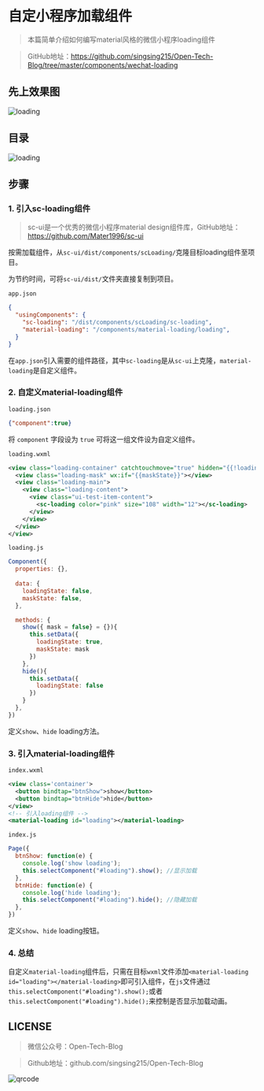 # 自定小程序加载组件

> 本篇简单介绍如何编写material风格的微信小程序loading组件

> GitHub地址：https://github.com/singsing215/Open-Tech-Blog/tree/master/components/wechat-loading

## 先上效果图

![loading](https://m.qpic.cn/psc?/V537Qnpi0OXnJm2Konin077jks4Tpksf/TmEUgtj9EK6.7V8ajmQrEL2TulMxzUUBoV6alxzbTxTpzWKLcLYZyqLXx6BrmdZvvQHQx6OHPD34oucxNnmWAw4761GDxBIM3eAqKcq9sk4!/b&bo=lQHXAgAAAAACF3I!&rf=viewer_4)

## 目录

![loading](https://m.qpic.cn/psc?/V537Qnpi0OXnJm2Konin077jks4Tpksf/bqQfVz5yrrGYSXMvKr.cqf2u5Vt3mApfCVgGXNtOvMWTfxLEIi2Nat95MC93qee8ygUSs5Vz6SOjLQsaYsViCRMVQ9mAUlDRuvVenDdauPw!/b&bo=rgBPAQAAAAADB8I!&rf=viewer_4)

## 步骤

### 1. 引入sc-loading组件

> sc-ui是一个优秀的微信小程序material design组件库，GitHub地址：https://github.com/Mater1996/sc-ui

按需加载组件，从`sc-ui/dist/components/scLoading/`克隆目标loading组件至项目。

为节约时间，可将`sc-ui/dist/`文件夹直接复制到项目。

`app.json`

```json
{
  "usingComponents": {
    "sc-loading": "/dist/components/scLoading/sc-loading",
    "material-loading": "/components/material-loading/loading",
  }
}
```

在`app.json`引入需要的组件路径，其中`sc-loading`是从`sc-ui`上克隆，`material-loading`是自定义组件。

### 2. 自定义material-loading组件

`loading.json`

```json
{"component":true}
```
将 `component` 字段设为 `true` 可将这一组文件设为自定义组件。

`loading.wxml`

```xml
<view class="loading-container" catchtouchmove="true" hidden="{{!loadingState}}">
  <view class="loading-mask" wx:if="{{maskState}}"></view>
  <view class="loading-main">
    <view class="loading-content">
      <view class="ui-test-item-content">
        <sc-loading color="pink" size="108" width="12"></sc-loading>
      </view>
    </view>
  </view>
</view>
```

`loading.js`

```javascript
Component({
  properties: {},
  
  data: {
    loadingState: false,
    maskState: false,
  },

  methods: {
    show({ mask = false} = {}){
      this.setData({
        loadingState: true,
        maskState: mask
      })
    },
    hide(){
      this.setData({
        loadingState: false
      })
    }
  },
})
```
定义`show`、`hide` loading方法。


### 3. 引入material-loading组件

`index.wxml`

```xml
<view class='container'>
  <button bindtap="btnShow">show</button>
  <button bindtap="btnHide">hide</button>
</view>
<!-- 引入loading组件 -->
<material-loading id="loading"></material-loading>
```

`index.js`

```javascript
Page({
  btnShow: function(e) {
    console.log('show loading');
    this.selectComponent("#loading").show(); //显示加载
  },
  btnHide: function(e) {
    console.log('hide loading');
    this.selectComponent("#loading").hide(); //隐藏加载
  },
})
```
定义`show`、`hide` loading按钮。

### 4. 总结

自定义`material-loading`组件后，只需在目标`wxml`文件添加`<material-loading id="loading"></material-loading>`即可引入组件，在`js`文件通过`this.selectComponent("#loading").show();`或者`this.selectComponent("#loading").hide();`来控制是否显示加载动画。

## LICENSE

> 微信公众号：Open-Tech-Blog

> Github地址：github.com/singsing215/Open-Tech-Blog

![qrcode](https://m.qpic.cn/psc?/V537Qnpi0OXnJm2Konin077jks4ap2ow/bqQfVz5yrrGYSXMvKr.cqZs491lneOtH7kLYV2wRHulaIh6H8AG0sOgrRV5IOzhOeBPqvFlOAcjrjqxHkjHf.PFLhGbXhv2NOlTTJqCDHuw!/b&bo=WAFYAQAAAAABByA!&rf=viewer_4)